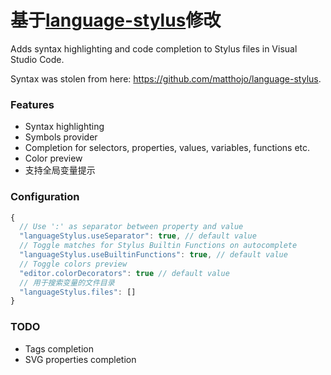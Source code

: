 # 基于[language-stylus](https://marketplace.visualstudio.com/items?itemName=sysoev.language-stylus)修改

Adds syntax highlighting and code completion to Stylus files in Visual Studio Code.

Syntax was stolen from here: https://github.com/matthojo/language-stylus.

### Features

* Syntax highlighting
* Symbols provider
* Completion for selectors, properties, values, variables, functions etc.
* Color preview
* 支持全局变量提示

### Configuration
```js
{
  // Use ':' as separator between property and value
  "languageStylus.useSeparator": true, // default value
  // Toggle matches for Stylus Builtin Functions on autocomplete
  "languageStylus.useBuiltinFunctions": true, // default value
  // Toggle colors preview
  "editor.colorDecorators": true // default value
  // 用于搜索变量的文件目录
  "languageStylus.files": []
}
```

### TODO
* Tags completion
* SVG properties completion
